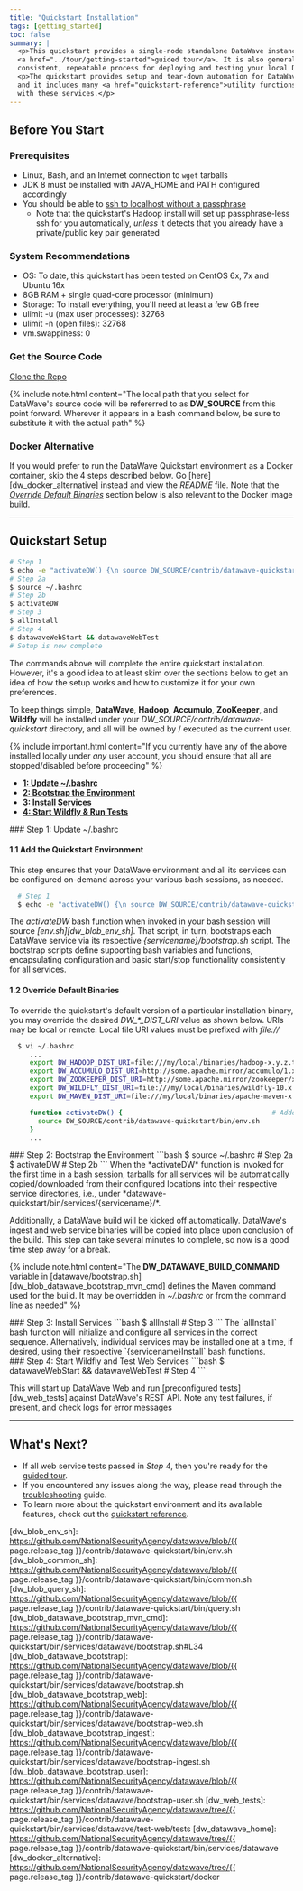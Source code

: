 ```yaml
---
title: "Quickstart Installation"
tags: [getting_started]
toc: false
summary: |
  <p>This quickstart provides a single-node standalone DataWave instance that you may use to follow along with the
  <a href="../tour/getting-started">guided tour</a>. It is also generally useful as a development tool, as it provides a
  consistent, repeatable process for deploying and testing your local DataWave build.</p>
  <p>The quickstart provides setup and tear-down automation for DataWave, Hadoop, Accumulo, ZooKeeper, and Wildfly,
  and it includes many <a href="quickstart-reference">utility functions</a> that will streamline most interactions
  with these services.</p>
---
```


## Before You Start

### Prerequisites

* Linux, Bash, and an Internet connection to `wget` tarballs
* JDK 8 must be installed with JAVA_HOME and PATH configured accordingly
* You should be able to [ssh to localhost without a passphrase](https://hadoop.apache.org/docs/r2.9.1/hadoop-project-dist/hadoop-common/SingleCluster.html#Setup_passphraseless_ssh)
  * Note that the quickstart's Hadoop install will set up passphrase-less ssh for you automatically, *unless* it detects that you already have a private/public key pair generated

### System Recommendations

* OS: To date, this quickstart has been tested on CentOS 6x, 7x and Ubuntu 16x
* 8GB RAM + single quad-core processor (minimum)
* Storage: To install everything, you'll need at least a few GB free
* ulimit -u (max user processes): 32768
* ulimit -n (open files): 32768
* vm.swappiness: 0

### Get the Source Code

<a class="btn btn-success" style="width: 220px;" href="{{ site.repository_url }}/" role="button" target="_blank"><i class="fa fa-github fa-lg"></i> Clone the Repo</a>

{% include note.html content="The local path that you select for DataWave's source code will be refererred to as
**DW_SOURCE** from this point forward. Wherever it appears in a bash command below, be sure to substitute it with the
actual path" %}

### Docker Alternative

If you would prefer to run the DataWave Quickstart environment as a Docker container, skip the 4 steps described below.
Go [here][dw_docker_alternative] instead and view the *README* file. Note that the *[Override Default Binaries](#override-default-binaries)*
section below is also relevant to the Docker image build.

---

## Quickstart Setup

```bash
# Step 1
$ echo -e "activateDW() {\n source DW_SOURCE/contrib/datawave-quickstart/bin/env.sh\n}" >> ~/.bashrc
# Step 2a
$ source ~/.bashrc
# Step 2b
$ activateDW
# Step 3
$ allInstall
# Step 4
$ datawaveWebStart && datawaveWebTest
# Setup is now complete
```

The commands above will complete the entire quickstart installation. However, it's a good idea
to at least skim over the sections below to get an idea of how the setup works and how to customize it
for your own preferences.

To keep things simple, **DataWave**, **Hadoop**, **Accumulo**, **ZooKeeper**, and **Wildfly** will be installed under your
*DW_SOURCE/contrib/datawave-quickstart* directory, and all will be owned by / executed as the current user.

{% include important.html content="If you currently have any of the above installed locally under *any* user account,
you should ensure that all are stopped/disabled before proceeding" %}

<ul id="profileTabs" class="nav nav-tabs">
    <li class="active"><a class="noCrossRef" href="#update-bashrc" data-toggle="tab"><b>1: Update ~/.bashrc</b></a></li>
    <li><a class="noCrossRef" href="#bootstrap-env" data-toggle="tab"><b>2: Bootstrap the Environment</b></a></li>
    <li><a class="noCrossRef" href="#install-services" data-toggle="tab"><b>3: Install Services</b></a></li>
    <li><a class="noCrossRef" href="#wildfly-test" data-toggle="tab"><b>4: Start Wildfly &amp; Run Tests</b></a></li>
</ul>
<div class="tab-content">

<div role="tabpanel" class="tab-pane active" id="update-bashrc" markdown="1">
### Step 1: Update ~/.bashrc

#### 1.1 Add the Quickstart Environment

This step ensures that your DataWave environment and all its services can be configured on-demand across
your various bash sessions, as needed.

```bash
  # Step 1
  $ echo -e "activateDW() {\n source DW_SOURCE/contrib/datawave-quickstart/bin/env.sh\n}" >> ~/.bashrc
```
The *activateDW* bash function when invoked in your bash session will source *[env.sh][dw_blob_env_sh]*.
That script, in turn, bootstraps each DataWave service via its respective *{servicename}/bootstrap.sh* script.
The bootstrap scripts define supporting bash variables and functions, encapsulating configuration and basic
start/stop functionality consistently for all services.

#### 1.2 Override Default Binaries

To override the quickstart's default version of a particular installation binary, you may override the
desired *DW_\*_DIST_URI* value as shown below. URIs may be local or remote. Local file URI values must
be prefixed with *file://*

```bash
  $ vi ~/.bashrc
     ...
     export DW_HADOOP_DIST_URI=file:///my/local/binaries/hadoop-x.y.z.tar.gz
     export DW_ACCUMULO_DIST_URI=http://some.apache.mirror/accumulo/1.x/accumulo-1.x-bin.tar.gz
     export DW_ZOOKEEPER_DIST_URI=http://some.apache.mirror/zookeeper/x.y/zookeeper-x.y.z.tar.gz
     export DW_WILDFLY_DIST_URI=file:///my/local/binaries/wildfly-10.x.tar.gz
     export DW_MAVEN_DIST_URI=file:///my/local/binaries/apache-maven-x.y.z.tar.gz

     function activateDW() {                                     # Added by Step 1
       source DW_SOURCE/contrib/datawave-quickstart/bin/env.sh
     }
     ...
```

</div>

<div role="tabpanel" class="tab-pane" id="bootstrap-env" markdown="1">
### Step 2: Bootstrap the Environment
```bash
  $ source ~/.bashrc                                                    # Step 2a
  $ activateDW                                                          # Step 2b
```
When the *activateDW* function is invoked for the first time in a bash session, tarballs for all services will be automatically
copied/downloaded from their configured locations into their respective service directories,
i.e., under *datawave-quickstart/bin/services/{servicename}/*.

Additionally, a DataWave build will be kicked off automatically.
DataWave's ingest and web service binaries will be copied into place upon conclusion of the build. This step can take
several minutes to complete, so now is a good time step away for a break.

{% include note.html content="The **DW_DATAWAVE_BUILD_COMMAND** variable in [datawave/bootstrap.sh][dw_blob_datawave_bootstrap_mvn_cmd]
defines the Maven command used for the build. It may be overridden in *~/.bashrc* or from the command line as needed" %}
</div>

<div role="tabpanel" class="tab-pane" id="install-services" markdown="1">
### Step 3: Install Services
```bash
  $ allInstall                                                                 # Step 3
```
The `allInstall` bash function will initialize and configure all services in the correct sequence. Alternatively,
individual services may be installed one at a time, if desired, using their respective `{servicename}Install` bash functions.

</div>

<div role="tabpanel" class="tab-pane" id="wildfly-test" markdown="1">
### Step 4: Start Wildfly and Test Web Services
```bash
  $ datawaveWebStart && datawaveWebTest                                        # Step 4
```

This will start up DataWave Web and run [preconfigured tests][dw_web_tests] against
DataWave's REST API. Note any test failures, if present, and check logs for error messages
</div>

</div>

---

## What's Next?

* If all web service tests passed in *Step 4*, then you're ready for the [guided tour](../tour/getting-started).
* If you encountered any issues along the way, please read through the [troubleshooting](quickstart-trouble) guide.
* To learn more about the quickstart environment and its available features, check out the [quickstart reference](quickstart-reference).


[dw_blob_env_sh]: https://github.com/NationalSecurityAgency/datawave/blob/{{ page.release_tag }}/contrib/datawave-quickstart/bin/env.sh
[dw_blob_common_sh]: https://github.com/NationalSecurityAgency/datawave/blob/{{ page.release_tag }}/contrib/datawave-quickstart/bin/common.sh
[dw_blob_query_sh]: https://github.com/NationalSecurityAgency/datawave/blob/{{ page.release_tag }}/contrib/datawave-quickstart/bin/query.sh
[dw_blob_datawave_bootstrap_mvn_cmd]: https://github.com/NationalSecurityAgency/datawave/blob/{{ page.release_tag }}/contrib/datawave-quickstart/bin/services/datawave/bootstrap.sh#L34
[dw_blob_datawave_bootstrap]: https://github.com/NationalSecurityAgency/datawave/blob/{{ page.release_tag }}/contrib/datawave-quickstart/bin/services/datawave/bootstrap.sh
[dw_blob_datawave_bootstrap_web]: https://github.com/NationalSecurityAgency/datawave/blob/{{ page.release_tag }}/contrib/datawave-quickstart/bin/services/datawave/bootstrap-web.sh
[dw_blob_datawave_bootstrap_ingest]: https://github.com/NationalSecurityAgency/datawave/blob/{{ page.release_tag }}/contrib/datawave-quickstart/bin/services/datawave/bootstrap-ingest.sh
[dw_blob_datawave_bootstrap_user]: https://github.com/NationalSecurityAgency/datawave/blob/{{ page.release_tag }}/contrib/datawave-quickstart/bin/services/datawave/bootstrap-user.sh
[dw_web_tests]: https://github.com/NationalSecurityAgency/datawave/tree/{{ page.release_tag }}/contrib/datawave-quickstart/bin/services/datawave/test-web/tests
[dw_datawave_home]: https://github.com/NationalSecurityAgency/datawave/tree/{{ page.release_tag }}/contrib/datawave-quickstart/bin/services/datawave
[dw_docker_alternative]: https://github.com/NationalSecurityAgency/datawave/tree/{{ page.release_tag }}/contrib/datawave-quickstart/docker
